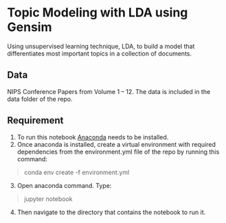 # Topic Modeling with LDA using Gensim

Using unsupervised learning technique, LDA, to build a model that differentiates most important topics in 
a collection of documents. 

## Data

NIPS Conference Papers from Volume 1 – 12. The data is included in the data folder of the repo.

## Requirement

1. To run this notebook [Anaconda](https://www.anaconda.com/distribution/) needs to be installed.
2. Once anaconda is installed, create a virtual environment with required dependencies from the 
environment.yml file of the repo by running this command:

> conda env create -f environment.yml

3. Open anaconda command. Type:

> jupyter notebook

4. Then navigate to the directory that contains the notebook to run it.